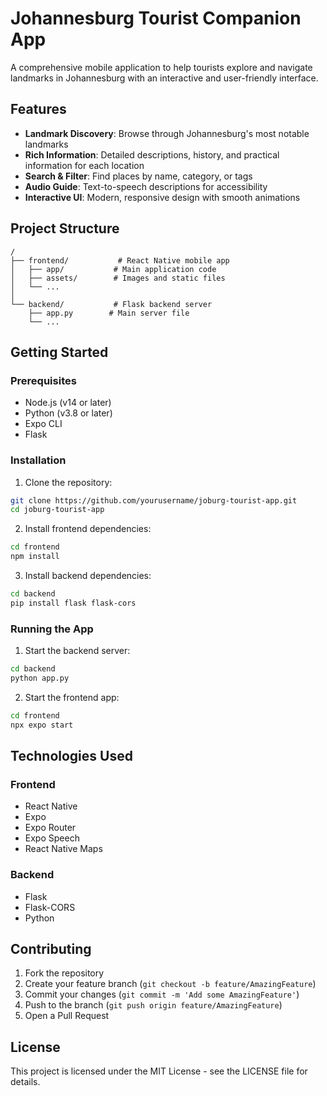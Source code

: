 # Johannesburg Tourist Companion App

A comprehensive mobile application to help tourists explore and navigate landmarks in Johannesburg with an interactive and user-friendly interface.

## Features

- **Landmark Discovery**: Browse through Johannesburg's most notable landmarks
- **Rich Information**: Detailed descriptions, history, and practical information for each location
- **Search & Filter**: Find places by name, category, or tags
- **Audio Guide**: Text-to-speech descriptions for accessibility
- **Interactive UI**: Modern, responsive design with smooth animations

## Project Structure

```
/
├── frontend/           # React Native mobile app
│   ├── app/           # Main application code
│   ├── assets/        # Images and static files
│   └── ...
│
└── backend/           # Flask backend server
    ├── app.py        # Main server file
    └── ...
```

## Getting Started

### Prerequisites

- Node.js (v14 or later)
- Python (v3.8 or later)
- Expo CLI
- Flask

### Installation

1. Clone the repository:
```bash
git clone https://github.com/yourusername/joburg-tourist-app.git
cd joburg-tourist-app
```

2. Install frontend dependencies:
```bash
cd frontend
npm install
```

3. Install backend dependencies:
```bash
cd backend
pip install flask flask-cors
```

### Running the App

1. Start the backend server:
```bash
cd backend
python app.py
```

2. Start the frontend app:
```bash
cd frontend
npx expo start
```

## Technologies Used

### Frontend
- React Native
- Expo
- Expo Router
- Expo Speech
- React Native Maps

### Backend
- Flask
- Flask-CORS
- Python

## Contributing

1. Fork the repository
2. Create your feature branch (`git checkout -b feature/AmazingFeature`)
3. Commit your changes (`git commit -m 'Add some AmazingFeature'`)
4. Push to the branch (`git push origin feature/AmazingFeature`)
5. Open a Pull Request

## License

This project is licensed under the MIT License - see the LICENSE file for details.
